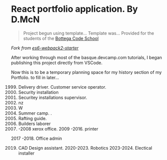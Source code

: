# React portfolio application. By D.McN

> Project begun using template... 
Template was... Provided for the students of the [Bottega Code School](https://bottega.tech/)

*Fork from [es6-webpack2-starter](https://github.com/micooz/es6-webpack2-starter)*

After working through most of the basque.devcamp.com tutorials, 
I began publishing this project directly from VSCode.


Now this is to be a temporary planning space for my history section of my Portfolio. to fill in later... 

1999. Delivery driver. Customer service operator. 
2000. Security installation 
2001. Securitey installations supervisor.
2002. nz
2003. W
2004. Summer camp. . 
2005. Rafting guide.
2006. Builders laborer
2007. -2008 xerox office.
2009 -2016. printer

2017 -2018. Office admin

2019. CAD Design assistant. 
2020-2023. Robotics
2023-2024. Electical installer
